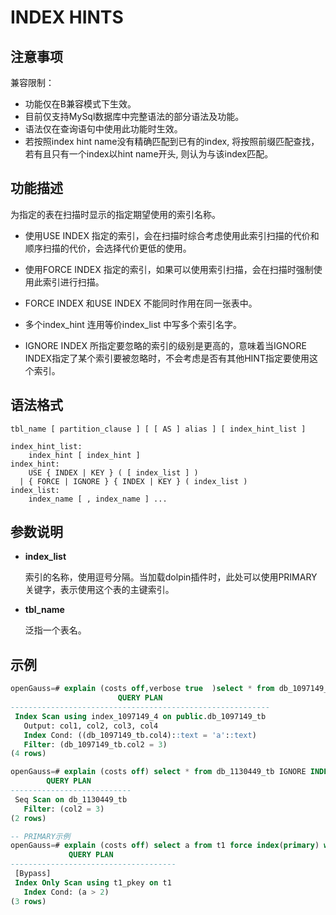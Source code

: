 # INDEX HINTS

## 注意事项

兼容限制：
- 功能仅在B兼容模式下生效。
- 目前仅支持MySql数据库中完整语法的部分语法及功能。
- 语法仅在查询语句中使用此功能时生效。
- 若按照index hint name没有精确匹配到已有的index, 将按照前缀匹配查找，若有且只有一个index以hint name开头, 则认为与该index匹配。

## 功能描述

为指定的表在扫描时显示的指定期望使用的索引名称。

- 使用USE INDEX 指定的索引，会在扫描时综合考虑使用此索引扫描的代价和顺序扫描的代价，会选择代价更低的使用。

- 使用FORCE INDEX 指定的索引，如果可以使用索引扫描，会在扫描时强制使用此索引进行扫描。

- FORCE INDEX 和USE INDEX 不能同时作用在同一张表中。

- 多个index_hint 连用等价index_list 中写多个索引名字。

- IGNORE INDEX 所指定要忽略的索引的级别是更高的，意味着当IGNORE INDEX指定了某个索引要被忽略时，不会考虑是否有其他HINT指定要使用这个索引。

## 语法格式

```
tbl_name [ partition_clause ] [ [ AS ] alias ] [ index_hint_list ]

index_hint_list:
    index_hint [ index_hint ]
index_hint:
    USE { INDEX | KEY } ( [ index_list ] )
  | { FORCE | IGNORE } { INDEX | KEY } ( index_list )
index_list:
    index_name [ , index_name ] ...
```

## 参数说明

- **index_list**

  索引的名称，使用逗号分隔。当加载dolpin插件时，此处可以使用PRIMARY关键字，表示使用这个表的主键索引。

- **tbl_name**

  泛指一个表名。

## 示例

```sql
openGauss=# explain (costs off,verbose true  )select * from db_1097149_tb force key (index_1097149_4) where col2= 3 and col4 = 'a';
                        QUERY PLAN                        
----------------------------------------------------------
 Index Scan using index_1097149_4 on public.db_1097149_tb
   Output: col1, col2, col3, col4
   Index Cond: ((db_1097149_tb.col4)::text = 'a'::text)
   Filter: (db_1097149_tb.col2 = 3)
(4 rows)

openGauss=# explain (costs off) select * from db_1130449_tb IGNORE INDEX (index_1130449) where col2= 3;
        QUERY PLAN         
---------------------------
 Seq Scan on db_1130449_tb
   Filter: (col2 = 3)
(2 rows)

-- PRIMARY示例
openGauss=# explain (costs off) select a from t1 force index(primary) where a > 2 order by a;
             QUERY PLAN              
-------------------------------------
 [Bypass]
 Index Only Scan using t1_pkey on t1
   Index Cond: (a > 2)
(3 rows)

```